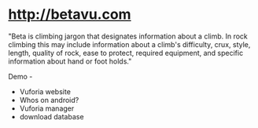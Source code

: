 
# http://betavu.com

"Beta is climbing jargon that designates information about a climb. In rock climbing this may include information about a climb's difficulty, crux, style, length, quality of rock, ease to protect, required equipment, and specific information about hand or foot holds."


Demo -
- Vuforia website
- Whos on android?
- Vuforia manager
- download database
